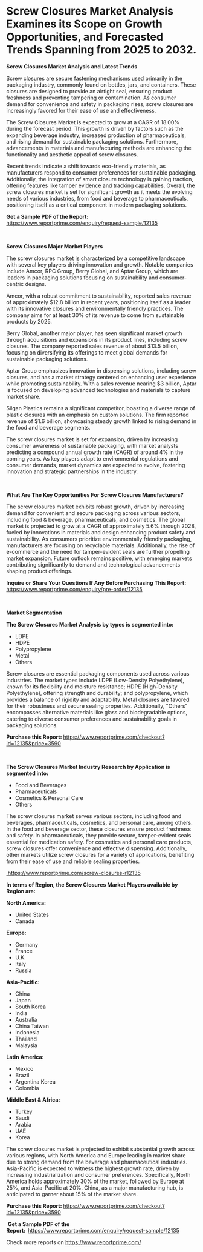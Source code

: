 <p><h1>Screw Closures Market Analysis Examines its Scope on Growth Opportunities, and Forecasted Trends Spanning from 2025 to 2032.</h1></p><p><strong>Screw Closures Market Analysis and Latest Trends</strong></p>
<p><p>Screw closures are secure fastening mechanisms used primarily in the packaging industry, commonly found on bottles, jars, and containers. These closures are designed to provide an airtight seal, ensuring product freshness and preventing tampering or contamination. As consumer demand for convenience and safety in packaging rises, screw closures are increasingly favored for their ease of use and effectiveness.</p><p>The Screw Closures Market is expected to grow at a CAGR of 18.00% during the forecast period. This growth is driven by factors such as the expanding beverage industry, increased production of pharmaceuticals, and rising demand for sustainable packaging solutions. Furthermore, advancements in materials and manufacturing methods are enhancing the functionality and aesthetic appeal of screw closures.</p><p>Recent trends indicate a shift towards eco-friendly materials, as manufacturers respond to consumer preferences for sustainable packaging. Additionally, the integration of smart closure technology is gaining traction, offering features like tamper evidence and tracking capabilities. Overall, the screw closures market is set for significant growth as it meets the evolving needs of various industries, from food and beverage to pharmaceuticals, positioning itself as a critical component in modern packaging solutions.</p></p>
<p><strong>Get a Sample PDF of the Report:&nbsp;</strong> <a href="https://www.reportprime.com/enquiry/request-sample/12135?utm_campaign=3227&utm_medium=2&utm_source=Github&utm_content=ia&utm_term=18032025&utm_id=screw-closures">https://www.reportprime.com/enquiry/request-sample/12135</a></p>
<p>&nbsp;</p>
<p><strong>Screw Closures Major Market Players</strong></p>
<p><p>The screw closures market is characterized by a competitive landscape with several key players driving innovation and growth. Notable companies include Amcor, RPC Group, Berry Global, and Aptar Group, which are leaders in packaging solutions focusing on sustainability and consumer-centric designs. </p><p>Amcor, with a robust commitment to sustainability, reported sales revenue of approximately $12.8 billion in recent years, positioning itself as a leader with its innovative closures and environmentally friendly practices. The company aims for at least 30% of its revenue to come from sustainable products by 2025.</p><p>Berry Global, another major player, has seen significant market growth through acquisitions and expansions in its product lines, including screw closures. The company reported sales revenue of about $13.5 billion, focusing on diversifying its offerings to meet global demands for sustainable packaging solutions.</p><p>Aptar Group emphasizes innovation in dispensing solutions, including screw closures, and has a market strategy centered on enhancing user experience while promoting sustainability. With a sales revenue nearing $3 billion, Aptar is focused on developing advanced technologies and materials to capture market share.</p><p>Silgan Plastics remains a significant competitor, boasting a diverse range of plastic closures with an emphasis on custom solutions. The firm reported revenue of $1.6 billion, showcasing steady growth linked to rising demand in the food and beverage segments.</p><p>The screw closures market is set for expansion, driven by increasing consumer awareness of sustainable packaging, with market analysts predicting a compound annual growth rate (CAGR) of around 4% in the coming years. As key players adapt to environmental regulations and consumer demands, market dynamics are expected to evolve, fostering innovation and strategic partnerships in the industry.</p></p>
<p>&nbsp;</p>
<p><strong>What Are The Key Opportunities For Screw Closures Manufacturers?</strong></p>
<p><p>The screw closures market exhibits robust growth, driven by increasing demand for convenient and secure packaging across various sectors, including food & beverage, pharmaceuticals, and cosmetics. The global market is projected to grow at a CAGR of approximately 5.6% through 2028, fueled by innovations in materials and design enhancing product safety and sustainability. As consumers prioritize environmentally friendly packaging, manufacturers are focusing on recyclable materials. Additionally, the rise of e-commerce and the need for tamper-evident seals are further propelling market expansion. Future outlook remains positive, with emerging markets contributing significantly to demand and technological advancements shaping product offerings.</p></p>
<p><strong>Inquire or Share Your Questions If Any Before Purchasing This Report:</strong> <a href="https://www.reportprime.com/enquiry/pre-order/12135?utm_campaign=3227&utm_medium=2&utm_source=Github&utm_content=ia&utm_term=18032025&utm_id=screw-closures">https://www.reportprime.com/enquiry/pre-order/12135</a></p>
<p>&nbsp;</p>
<p><strong>Market Segmentation</strong></p>
<p><strong>The Screw Closures Market Analysis by types is segmented into:</strong></p>
<p><ul><li>LDPE</li><li>HDPE</li><li>Polypropylene</li><li>Metal</li><li>Others</li></ul></p>
<p><p>Screw closures are essential packaging components used across various industries. The market types include LDPE (Low-Density Polyethylene), known for its flexibility and moisture resistance; HDPE (High-Density Polyethylene), offering strength and durability; and polypropylene, which provides a balance of rigidity and adaptability. Metal closures are favored for their robustness and secure sealing properties. Additionally, "Others" encompasses alternative materials like glass and biodegradable options, catering to diverse consumer preferences and sustainability goals in packaging solutions.</p></p>
<p><strong>Purchase this Report:&nbsp;</strong><a href="https://www.reportprime.com/checkout?id=12135&price=3590&utm_campaign=3227&utm_medium=2&utm_source=Github&utm_content=ia&utm_term=18032025&utm_id=screw-closures">https://www.reportprime.com/checkout?id=12135&price=3590</a></p>
<p>&nbsp;</p>
<p><strong>The Screw Closures Market Industry Research by Application is segmented into:</strong></p>
<p><ul><li>Food and Beverages</li><li>Pharmaceuticals</li><li>Cosmetics & Personal Care</li><li>Others</li></ul></p>
<p><p>The screw closures market serves various sectors, including food and beverages, pharmaceuticals, cosmetics, and personal care, among others. In the food and beverage sector, these closures ensure product freshness and safety. In pharmaceuticals, they provide secure, tamper-evident seals essential for medication safety. For cosmetics and personal care products, screw closures offer convenience and effective dispensing. Additionally, other markets utilize screw closures for a variety of applications, benefiting from their ease of use and reliable sealing properties.</p></p>
<p><a href="https://www.reportprime.com/screw-closures-r12135?utm_campaign=3227&utm_medium=2&utm_source=Github&utm_content=ia&utm_term=18032025&utm_id=screw-closures">&nbsp;https://www.reportprime.com/screw-closures-r12135</a></p>
<p><strong>In terms of Region, the Screw Closures Market Players available by Region are:</strong></p>
<p>
    <p> <strong> North America: </strong>
        <ul>
            <li>United States</li>
            <li>Canada</li>
        </ul>
        </p> 
    <p> <strong> Europe: </strong>
        <ul>
            <li>Germany</li>
            <li>France</li>
            <li>U.K.</li>
            <li>Italy</li>
            <li>Russia</li>
        </ul>
        </p> 
    <p> <strong> Asia-Pacific: </strong>
        <ul>
            <li>China</li>
            <li>Japan</li>
            <li>South Korea</li>
            <li>India</li>
            <li>Australia</li>
            <li>China Taiwan</li>
            <li>Indonesia</li>
            <li>Thailand</li>
            <li>Malaysia</li>
        </ul>
        </p> 
    <p> <strong> Latin America: </strong>
        <ul>
            <li>Mexico</li>
            <li>Brazil</li>
            <li>Argentina Korea</li>
            <li>Colombia</li>
        </ul>
        </p> 
    <p> <strong> Middle East & Africa: </strong>
        <ul>
            <li>Turkey</li>
            <li>Saudi</li>
            <li>Arabia</li>
            <li>UAE</li>
            <li>Korea</li>
        </ul>
    </p>
    </p>
<p><p>The screw closures market is projected to exhibit substantial growth across various regions, with North America and Europe leading in market share due to strong demand from the beverage and pharmaceutical industries. Asia-Pacific is expected to witness the highest growth rate, driven by increasing industrialization and consumer preferences. Specifically, North America holds approximately 30% of the market, followed by Europe at 25%, and Asia-Pacific at 20%. China, as a major manufacturing hub, is anticipated to garner about 15% of the market share.</p></p>
<p><strong>Purchase this Report: </strong><a href="https://www.reportprime.com/checkout?id=12135&price=3590&utm_campaign=3227&utm_medium=2&utm_source=Github&utm_content=ia&utm_term=18032025&utm_id=screw-closures">https://www.reportprime.com/checkout?id=12135&price=3590</a></p>
<p>&nbsp;<strong>Get a Sample PDF of the Report:&nbsp;&nbsp;</strong><a href="https://www.reportprime.com/enquiry/request-sample/12135?utm_campaign=3227&utm_medium=2&utm_source=Github&utm_content=ia&utm_term=18032025&utm_id=screw-closures">https://www.reportprime.com/enquiry/request-sample/12135</a></p>
<p><strong></strong></p>
<p>Check more reports on <a href="https://www.reportprime.com/?utm_campaign=3227&utm_medium=2&utm_source=Github&utm_content=ia&utm_term=18032025&utm_id=screw-closures">https://www.reportprime.com/</a></p>